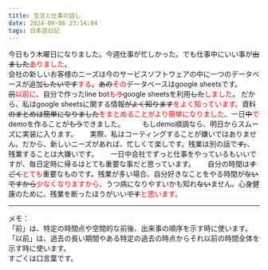 ```yaml
---
title: 生活と仕事の話し
date: 2024-06-06 23:14:04
tags: 日本語日記
---
```

今日もう木曜日になりました。今週仕事が忙しかった。でも仕事中にいい事が~~出ました~~<font color=red>ありました</font>。  
会社の新しいお客様のニーズは今のサービスソフトウェアの中に一つのデータベースが追加~~したいです~~<font color=red>する</font>。~~あの~~<font color=red>その</font>データベースはgoogle sheetsです。　　　
~~前~~<font color=red>以前に</font>、自分で作ったline bot<font color=red>も~~う~~</font>google sheetsを利用~~した~~<font color=red>しました</font>。
だから、私はgoogle sheetsに関する情報~~がよく知ります~~<font color=red>をよく知っています。</font>資料~~のまとめは簡単になりました~~<font color=red>をまとめることがより簡単になりました。</font>一日~~中~~<font color=red>で</font>demoを作ることが~~もう~~できました。 　　
もしdemo順調なら、明日からスムーズに実装に入ります。　　
実際、私はコーティングすることが嫌いではありません。だから、新しいニーズがあれば、忙しくて楽しです。残業は別の話で~~す。~~、残業することは大嫌いです。　　
一日中会社でずっと仕事をやっているもいいですが、毎日定時に帰るはとても重要な事だと思っています。　　
自分の時間は~~すごく~~<font color=red>とても</font>重要なものです。残業が多い場合、自分好きなことをやる時間が~~ないですから~~<font color=red>少なくなりますから</font>、うつ病になりやすいかも知れ~~ない~~ません。心身健康のために、残業を断ったほうがいい~~です~~<font color=red>と思います。</font>  
***
メモ：  
「前」は、特定の時間点や空間的な前後、出来事の順序を示す時に使います。  
「以前」は、過去の長い期間やある特定の過去の時点からそれ以前の時間全体を示す時に使います。  
すごくは口言葉です。  
